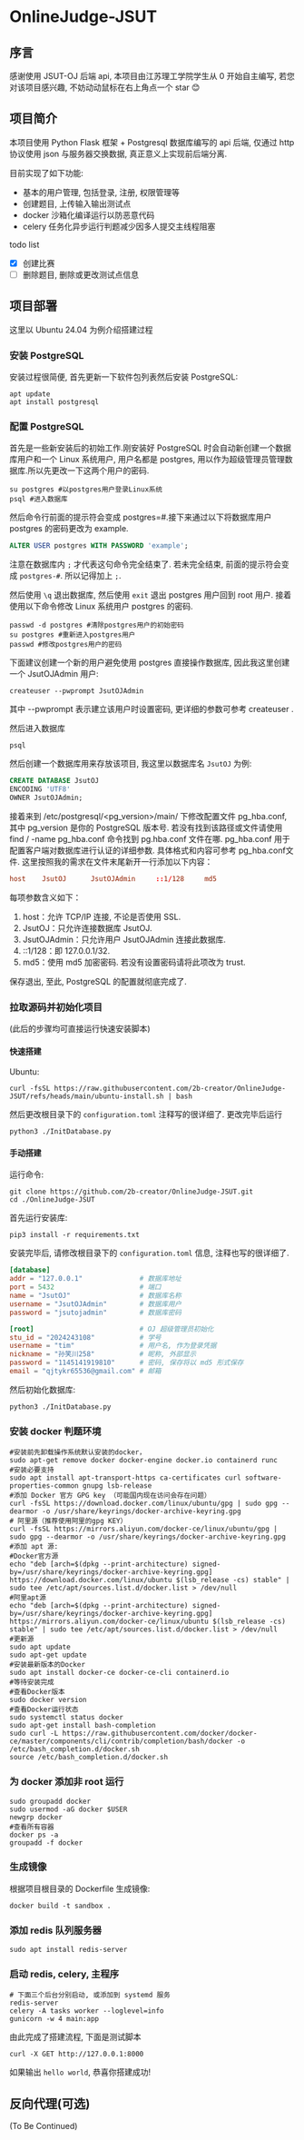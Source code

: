 # OnlineJudge-JSUT
## 序言

感谢使用 JSUT-OJ 后端 api, 本项目由江苏理工学院学生从 0 开始自主编写, 若您对该项目感兴趣, 不妨动动鼠标在右上角点一个 star 😊

## 项目简介

本项目使用 Python Flask 框架 + Postgresql 数据库编写的 api 后端, 仅通过 http 协议使用 json 与服务器交换数据, 真正意义上实现前后端分离.

目前实现了如下功能:

- 基本的用户管理, 包括登录, 注册, 权限管理等
- 创建题目, 上传输入输出测试点
- docker 沙箱化编译运行以防恶意代码
- celery 任务化异步运行判题减少因多人提交主线程阻塞

todo list

- [x] 创建比赛
- [ ] 删除题目, 删除或更改测试点信息

## 项目部署

这里以 Ubuntu 24.04 为例介绍搭建过程

### 安装 PostgreSQL

安装过程很简便, 首先更新一下软件包列表然后安装 PostgreSQL:

```shell
apt update
apt install postgresql
```

### 配置 PostgreSQL

首先是一些新安装后的初始工作.刚安装好 PostgreSQL 时会自动新创建一个数据库用户和一个 Linux 系统用户, 用户名都是 postgres, 用以作为超级管理员管理数据库.所以先更改一下这两个用户的密码.

```shell
su postgres #以postgres用户登录Linux系统
psql #进入数据库
```
然后命令行前面的提示符会变成 postgres=#.接下来通过以下将数据库用户 postgres 的密码更改为 example.

```sql
ALTER USER postgres WITH PASSWORD 'example';
```

注意在数据库内 `;` 才代表这句命令完全结束了. 若未完全结束, 前面的提示符会变成 `postgres-#`. 所以记得加上 `;`. 

然后使用 `\q` 退出数据库, 然后使用 `exit` 退出 postgres 用户回到 root 用户. 接着使用以下命令修改 Linux 系统用户 postgres 的密码.
```shell
passwd -d postgres #清除postgres用户的初始密码
su postgres #重新进入postgres用户
passwd #修改postgres用户的密码
```

下面建议创建一个新的用户避免使用 postgres 直接操作数据库, 因此我这里创建一个 JsutOJAdmin 用户:
```shell
createuser --pwprompt JsutOJAdmin
```
其中 --pwprompt 表示建立该用户时设置密码, 更详细的参数可参考 createuser . 

然后进入数据库
```shell
psql
```
然后创建一个数据库用来存放该项目, 我这里以数据库名 `JsutOJ` 为例:
```sql
CREATE DATABASE JsutOJ
ENCODING 'UTF8'
OWNER JsutOJAdmin;
```

接着来到 /etc/postgresql/<pg_version>/main/ 下修改配置文件 pg_hba.conf, 其中 pg_version 是你的 PostgreSQL 版本号. 若没有找到该路径或文件请使用 find / -name pg_hba.conf 命令找到 pg.hba.conf 文件在哪. pg_hba.conf 用于配置客户端对数据库进行认证的详细参数. 具体格式和内容可参考 pg_hba.conf文件. 这里按照我的需求在文件末尾新开一行添加以下内容：
```conf
host    JsutOJ      JsutOJAdmin     ::1/128     md5
```
每项参数含义如下：

1. host：允许 TCP/IP 连接, 不论是否使用 SSL. 
2. JsutOJ：只允许连接数据库 JsutOJ. 
3. JsutOJAdmin：只允许用户 JsutOJAdmin 连接此数据库. 
4. ::1/128：即 127.0.0.1/32. 
5. md5：使用 md5 加密密码. 若没有设置密码请将此项改为 trust. 

保存退出, 至此, PostgreSQL 的配置就彻底完成了.

### 拉取源码并初始化项目
(此后的步骤均可直接运行快速安装脚本)
#### 快速搭建
Ubuntu:
```shell
curl -fsSL https://raw.githubusercontent.com/2b-creator/OnlineJudge-JSUT/refs/heads/main/ubuntu-install.sh | bash
```
然后更改根目录下的 `configuration.toml` 注释写的很详细了. 更改完毕后运行
```shell
python3 ./InitDatabase.py
```

#### 手动搭建
运行命令:

```shell
git clone https://github.com/2b-creator/OnlineJudge-JSUT.git
cd ./OnlineJudge-JSUT
```
首先运行安装库:
```shell
pip3 install -r requirements.txt
```
安装完毕后, 请修改根目录下的 `configuration.toml` 信息, 注释也写的很详细了.
```toml
[database]
addr = "127.0.0.1"              # 数据库地址
port = 5432                     # 端口
name = "JsutOJ"                 # 数据库名称
username = "JsutOJAdmin"        # 数据库用户
password = "jsutojadmin"        # 数据库密码

[root]                          # OJ 超级管理员初始化
stu_id = "2024243108"           # 学号
username = "tim"                # 用户名, 作为登录凭据
nickname = "孙笑川258"           # 昵称, 外部显示
password = "1145141919810"      # 密码, 保存将以 md5 形式保存
email = "qjtykr65536@gmail.com" # 邮箱
```
然后初始化数据库:
```shell
python3 ./InitDatabase.py
```

### 安装 docker 判题环境
```shell
#安装前先卸载操作系统默认安装的docker，
sudo apt-get remove docker docker-engine docker.io containerd runc
#安装必要支持
sudo apt install apt-transport-https ca-certificates curl software-properties-common gnupg lsb-release
#添加 Docker 官方 GPG key （可能国内现在访问会存在问题）
curl -fsSL https://download.docker.com/linux/ubuntu/gpg | sudo gpg --dearmor -o /usr/share/keyrings/docker-archive-keyring.gpg
# 阿里源（推荐使用阿里的gpg KEY）
curl -fsSL https://mirrors.aliyun.com/docker-ce/linux/ubuntu/gpg | sudo gpg --dearmor -o /usr/share/keyrings/docker-archive-keyring.gpg
#添加 apt 源:
#Docker官方源
echo "deb [arch=$(dpkg --print-architecture) signed-by=/usr/share/keyrings/docker-archive-keyring.gpg] https://download.docker.com/linux/ubuntu $(lsb_release -cs) stable" | sudo tee /etc/apt/sources.list.d/docker.list > /dev/null
#阿里apt源
echo "deb [arch=$(dpkg --print-architecture) signed-by=/usr/share/keyrings/docker-archive-keyring.gpg] https://mirrors.aliyun.com/docker-ce/linux/ubuntu $(lsb_release -cs) stable" | sudo tee /etc/apt/sources.list.d/docker.list > /dev/null
#更新源
sudo apt update
sudo apt-get update
#安装最新版本的Docker
sudo apt install docker-ce docker-ce-cli containerd.io
#等待安装完成
#查看Docker版本
sudo docker version
#查看Docker运行状态
sudo systemctl status docker
sudo apt-get install bash-completion
sudo curl -L https://raw.githubusercontent.com/docker/docker-ce/master/components/cli/contrib/completion/bash/docker -o /etc/bash_completion.d/docker.sh
source /etc/bash_completion.d/docker.sh
```
### 为 docker 添加非 root 运行
```shell
sudo groupadd docker
sudo usermod -aG docker $USER
newgrp docker 
#查看所有容器
docker ps -a
groupadd -f docker
```
### 生成镜像
根据项目根目录的 Dockerfile 生成镜像:
```shell
docker build -t sandbox .
```
### 添加 redis 队列服务器
```shell
sudo apt install redis-server
```
### 启动 redis, celery, 主程序
```shell
# 下面三个后台分别启动, 或添加到 systemd 服务
redis-server
celery -A tasks worker --loglevel=info
gunicorn -w 4 main:app
```
由此完成了搭建流程, 下面是测试脚本
```shell
curl -X GET http://127.0.0.1:8000 
```
如果输出 `hello world`, 恭喜你搭建成功!

## 反向代理(可选)
(To Be Continued)